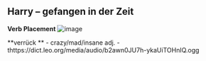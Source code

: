 Harry – gefangen in der Zeit
----------------------------

**Verb Placement**
![image](https://user-images.githubusercontent.com/2181212/123672635-d26f9780-d83f-11eb-8fb6-0f50a3711e52.png)

**verrück ** - crazy/mad/insane  adj. - thttps://dict.leo.org/media/audio/b2awn0JU7h-ykaUiTOHnIQ.ogg
